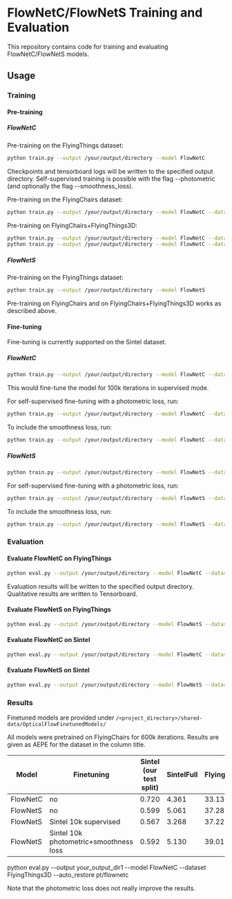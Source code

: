 # FlowNetC/FlowNetS Training and Evaluation

This repository contains code for training and evaluating FlowNetC/FlowNetS models.

## Usage

### Training

#### Pre-training

##### FlowNetC

Pre-training on the FlyingThings dataset:

```bash
python train.py --output /your/output/directory --model FlowNetC
```

Checkpoints and tensorboard logs will be written to the specified output directory.
Self-supervised training is possible with the flag
--photometric (and optionally the flag --smoothness_loss).

Pre-training on the FlyingChairs dataset:

```bash
python train.py --output /your/output/directory --model FlowNetC --dataset FlyingChairs
```

Pre-training on FlyingChairs+FlyingThings3D:

```bash
python train.py --output /your/output/directory --model FlowNetC --dataset FlyingChairs --iterations 300000
python train.py --output /your/output/directory --model FlowNetC --dataset FlyingThings3D --restore /path/to/chkpt/checkpoint-train-iter-000300000.pt --completed_iterations 300000 --iterations 600000
```

##### FlowNetS

Pre-training on the FlyingThings dataset:

```bash
python train.py --output /your/output/directory --model FlowNetS
```

Pre-training on FlyingChairs and on FlyingChairs+FlyingThings3D works as described above.

#### Fine-tuning

Fine-tuning is currently supported on the Sintel dataset.

##### FlowNetC

```bash
python train.py --output /your/output/directory --model FlowNetC --dataset Sintel --restore /path/to/chkpt/checkpoint-model-iter-000600000.pt --completed_iterations 600000 --iterations 700000
```

This would fine-tune the model for 100k iterations in supervised mode.

For self-supervised fine-tuning with a photometric loss, run:

```bash
python train.py --output /your/output/directory --model FlowNetC --dataset Sintel --restore /path/to/chkpt/checkpoint-model-iter-000600000.pt --completed_iterations 600000 --iterations 700000 --photometric
```

To include the smoothness loss, run:

```bash
python train.py --output /your/output/directory --model FlowNetC --dataset Sintel --restore /path/to/chkpt/checkpoint-model-iter-000600000.pt --completed_iterations 600000 --iterations 700000 --photometric --smoothness_loss
```

##### FlowNetS

```bash
python train.py --output /your/output/directory --model FlowNetS --dataset Sintel --restore /path/to/chkpt/checkpoint-model-iter-000600000.pt --completed_iterations 600000 --iterations 700000
```

For self-supervised fine-tuning with a photometric loss, run:

```bash
python train.py --output /your/output/directory --model FlowNetS --dataset Sintel --restore /path/to/chkpt/checkpoint-model-iter-000600000.pt --completed_iterations 600000 --iterations 700000 --photometric
```

To include the smoothness loss, run:

```bash
python train.py --output /your/output/directory --model FlowNetS --dataset Sintel --restore /path/to/chkpt/checkpoint-model-iter-000600000.pt --completed_iterations 600000 --iterations 700000 --photometric --smoothness_loss
```

### Evaluation

#### Evaluate FlowNetC on FlyingThings

```bash
python eval.py --output /your/output/directory --model FlowNetC --dataset FlyingThings3D --restore /path/to/chkpt/checkpoint-model-iter-000600000.pt
```

Evaluation results will be written to the specified output directory.
Qualitative results are written to Tensorboard.

#### Evaluate FlowNetS on FlyingThings

```bash
python eval.py --output /your/output/directory --model FlowNetS --dataset FlyingThings3D --restore /path/to/chkpt/checkpoint-model-iter-000600000.pt
```

#### Evaluate FlowNetC on Sintel

```bash
python eval.py --output /your/output/directory --model FlowNetC --dataset Sintel --restore /path/to/chkpt/checkpoint-model-iter-000600000.pt
```

#### Evaluate FlowNetS on Sintel

```bash
python eval.py --output /your/output/directory --model FlowNetS --dataset Sintel --restore /path/to/chkpt/checkpoint-model-iter-000600000.pt
```

### Results

Finetuned models are provided under
`/<project_directory>/shared-data/OpticalFlowFinetunedModels/`

All models were pretrained on FlyingChairs for 600k iterations. Results are given as AEPE for the
dataset in the column title.

| Model    | Finetuning                             | Sintel (our test split) | SintelFull | FlyingThings3D |
|----------|----------------------------------------|-------------------------|------------|----------------|
| FlowNetC | no                                     | 0.720                   | 4.361      | 33.136         |
| FlowNetS | no                                     | 0.599                   | 5.061      | 37.280         |
| FlowNetS | Sintel 10k supervised                  | 0.567                   | 3.268      | 37.224         |
| FlowNetS | Sintel 10k photometric+smoothness loss | 0.592                   | 5.130      | 39.012         |

python eval.py --output your_output_dir1 --model FlowNetC --dataset FlyingThings3D --auto_restore pt/flownetc

Note that the photometric loss does not really improve the results.
